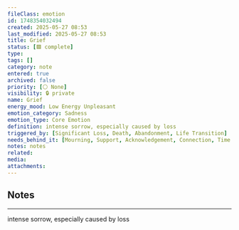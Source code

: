```yaml
---
fileClass: emotion
id: 1748354032494
created: 2025-05-27 08:53
last_modified: 2025-05-27 08:53
title: Grief
status: [🟩 complete]
type: 
tags: []
category: note
entered: true
archived: false
priority: [⚪ None]
visibility: 🔒 private
name: Grief
energy_mood: Low Energy Unpleasant
emotion_category: Sadness
emotion_type: Core Emotion
definition: intense sorrow, especially caused by loss
triggered_by: [Significant Loss, Death, Abandonment, Life Transition]
needs_behind_it: [Mourning, Support, Acknowledgement, Connection, Time to Heal]
notes: notes
related: 
media: 
attachments:
---
```


## Notes
---
intense sorrow, especially caused by loss

